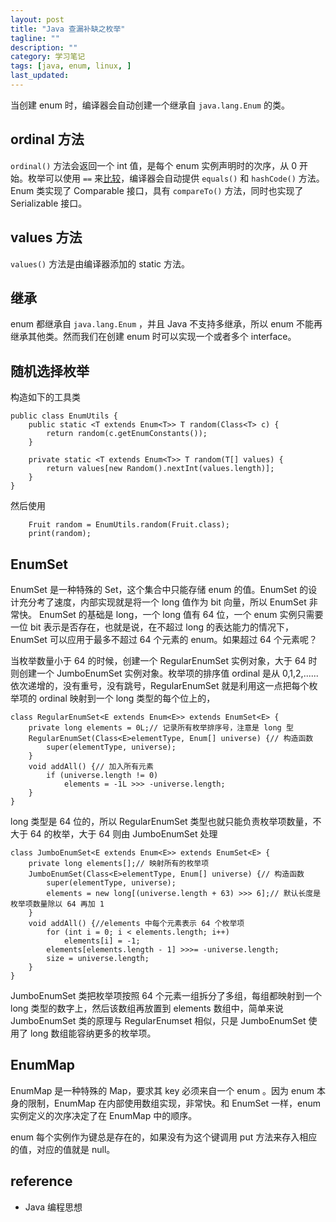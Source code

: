 ```yaml
---
layout: post
title: "Java 查漏补缺之枚举"
tagline: ""
description: ""
category: 学习笔记
tags: [java, enum, linux, ]
last_updated:
---
```


当创建 enum 时，编译器会自动创建一个继承自 `java.lang.Enum` 的类。

## ordinal 方法
`ordinal()` 方法会返回一个 int 值，是每个 enum 实例声明时的次序，从 0 开始。枚举可以使用 `==` 来[比较](/post/2017/08/java-enum-equal-compare.html)，编译器会自动提供 `equals()` 和 `hashCode()` 方法。 Enum 类实现了 Comparable 接口，具有 `compareTo()` 方法，同时也实现了 Serializable 接口。

## values 方法
`values()` 方法是由编译器添加的 static 方法。

## 继承
enum 都继承自 `java.lang.Enum` ，并且 Java 不支持多继承，所以 enum 不能再继承其他类。然而我们在创建 enum 时可以实现一个或者多个 interface。

## 随机选择枚举
构造如下的工具类

    public class EnumUtils {
        public static <T extends Enum<T>> T random(Class<T> c) {
            return random(c.getEnumConstants());
        }

        private static <T extends Enum<T>> T random(T[] values) {
            return values[new Random().nextInt(values.length)];
        }
    }

然后使用

        Fruit random = EnumUtils.random(Fruit.class);
        print(random);

## EnumSet
EnumSet 是一种特殊的 Set，这个集合中只能存储 enum 的值。EnumSet 的设计充分考了速度，内部实现就是将一个 long 值作为 bit 向量，所以 EnumSet 非常快。 EnumSet 的基础是 long，一个 long 值有 64 位，一个 enum 实例只需要一位 bit 表示是否存在，也就是说，在不超过 long 的表达能力的情况下， EnumSet 可以应用于最多不超过 64 个元素的 enum。如果超过 64 个元素呢？

当枚举数量小于 64 的时候，创建一个 RegularEnumSet 实例对象，大于 64 时则创建一个 JumboEnumSet 实例对象。枚举项的排序值 ordinal 是从 0,1,2,...... 依次递增的，没有重号，没有跳号，RegularEnumSet 就是利用这一点把每个枚举项的 ordinal 映射到一个 long 类型的每个位上的，

    class RegularEnumSet<E extends Enum<E>> extends EnumSet<E> {
        private long elements = 0L;// 记录所有枚举排序号，注意是 long 型
        RegularEnumSet(Class<E>elementType, Enum[] universe) {// 构造函数
            super(elementType, universe);
        }
        void addAll() {// 加入所有元素
            if (universe.length != 0)
                elements = -1L >>> -universe.length;
        }
    }

long 类型是 64 位的，所以 RegularEnumSet 类型也就只能负责枚举项数量，不大于 64 的枚举，大于 64 则由 JumboEnumSet 处理

    class JumboEnumSet<E extends Enum<E>> extends EnumSet<E> {
        private long elements[];// 映射所有的枚举项
        JumboEnumSet(Class<E>elementType, Enum[] universe) {// 构造函数
            super(elementType, universe);
            elements = new long[(universe.length + 63) >>> 6];// 默认长度是枚举项数量除以 64 再加 1
        }
        void addAll() {//elements 中每个元素表示 64 个枚举项
            for (int i = 0; i < elements.length; i++)
                elements[i] = -1;
            elements[elements.length - 1] >>>= -universe.length;
            size = universe.length;
        }
    }

JumboEnumSet 类把枚举项按照 64 个元素一组拆分了多组，每组都映射到一个 long 类型的数字上，然后该数组再放置到 elements 数组中，简单来说 JumboEnumSet 类的原理与 RegularEnumset 相似，只是 JumboEnumSet 使用了 long 数组能容纳更多的枚举项。

## EnumMap
EnumMap 是一种特殊的 Map，要求其 key 必须来自一个 enum 。因为 enum 本身的限制，EnumMap 在内部使用数组实现，非常快。和 EnumSet 一样，enum 实例定义的次序决定了在 EnumMap 中的顺序。

enum 每个实例作为键总是存在的，如果没有为这个键调用 put 方法来存入相应的值，对应的值就是 null。

## reference

- Java 编程思想
